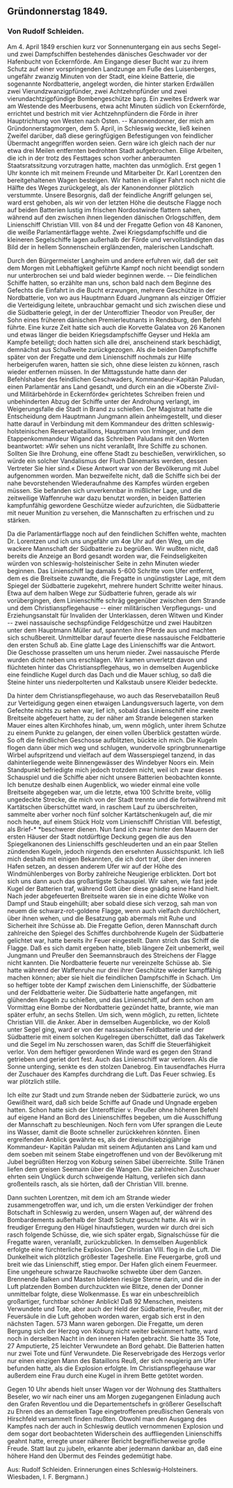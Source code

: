 <h2>Gründonnerstag 1849.</h2>

<h3>Von Rudolf Schleiden.</h3>

Am 4. April 1849 erschien kurz vor Sonnenuntergang ein aus
sechs Segel- und zwei Dampfschiffen bestehendes dänisches Geschwader
vor der Hafenbucht von Eckernförde. Am Eingange dieser
Bucht war zu ihrem Schutz auf einer vorspringenden Landzunge
am Fuße des Luisenberges, ungefähr zwanzig Minuten von der
Stadt, eine kleine Batterie, die sogenannte Nordbatterie, angelegt
worden, die hinter starken Erdwällen zwei Vierundzwanzigpfünder,
zwei Achtzehnpfünder und zwei vierundachtzigpfündige Bombengeschütze
barg. Ein zweites Erdwerk war am Westende des Meerbusens,
etwa acht Minuten südlich von Eckernförde, errichtet und bestrich
mit vier Achtzehnpfündern die Förde in ihrer Hauptrichtung
von Westen nach Osten. -- Kanonendonner, der mich am
Gründonnerstagmorgen, dem 5. April, in Schleswig weckte, ließ keinen
Zweifel darüber, daß diese geringfügigen Befestigungen von feindlicher
Übermacht angegriffen worden seien. Gern wäre ich gleich
nach der nur etwa drei Meilen entfernten bedrohten Stadt aufgebrochen.
Eilige Arbeiten, die ich in der trotz des Festtages schon
vorher anberaumten Staatsratssitzung vorzutragen hatte, machten
das unmöglich. Erst gegen 1 Uhr konnte ich mit meinem Freunde
und Mitarbeiter Dr. Karl Lorentzen den bereitgehaltenen Wagen
besteigen. Wir hatten in eiliger Fahrt noch nicht die Hälfte des
Weges zurückgelegt, als der Kanonendonner plötzlich verstummte.
Unsere Besorgnis, daß der feindliche Angriff gelungen sei, ward
erst gehoben, als wir von der letzten Höhe die deutsche Flagge noch
auf beiden Batterien lustig im frischen Nordostwinde flattern sahen,
während auf den zwischen ihnen liegenden dänischen Orlogschiffen,
dem Linienschiff Christian VIII. von 84 und der Fregatte Gefion
von 48 Kanonen, die weiße Parlamentärflagge wehte. Zwei Kriegsdampfschiffe und die kleineren Segelschiffe lagen außerhalb der Förde
und vervollständigten das Bild der in hellem Sonnenschein erglänzenden,
malerischen Landschaft.

Durch den Bürgermeister Langheim und andere erfuhren wir,
daß der seit dem Morgen mit Lebhaftigkeit geführte Kampf noch
nicht beendigt sondern nur unterbrochen sei und bald wieder beginnen
werde. -- Die feindlichen Schiffe hatten, so erzählte man
uns, schon bald nach dem Beginne des Gefechts die Einfahrt in die 
Bucht erzwungen, mehrere Geschütze in der Nordbatterie, von wo
aus Hauptmann Eduard Jungmann als einziger Offizier die Verteidigung
leitete, unbrauchbar gemacht und sich zwischen diese und
die Südbatterie gelegt, in der der Unteroffizier Theodor von Preußer,
der Sohn eines früheren dänischen Premierleutnants in Rendsburg,
den Befehl führte. Eine kurze Zeit hatte sich auch die Korvette
Galatea von 26 Kanonen und etwas länger die beiden Kriegsdampfschiffe
Geyser und Hekla am Kampfe beteiligt; doch hatten sich
alle drei, anscheinend stark beschädigt, demnächst aus Schußweite
zurückgezogen. Als die beiden Dampfschiffe später von der Fregatte
und dem Linienschiff nochmals zur Hilfe herbeigerufen waren,
hatten sie sich, ohne diese leisten zu können, rasch wieder entfernen
müssen. In der Mittagsstunde hatte dann der Befehlshaber des
feindlichen Geschwaders, Kommandeur-Kapitän Paludan, einen Parlamentär
ans Land gesandt, und durch ein an die »Oberste Zivil- und
Militärbehörde in Eckernförde« gerichtetes Schreiben freien und
unbehinderten Abzug der Schiffe unter der Androhung verlangt,
im Weigerungsfalle die Stadt in Brand zu schießen. Der Magistrat
hatte die Entscheidung dem Hauptmann Jungmann allein anheimgestellt,
und dieser hatte darauf in Verbindung mit dem Kommandeur
des dritten schleswig-holsteinischen Reservebataillons, Hauptmann
von Irminger, und dem Etappenkommandeur Wigand das
Schreiben Paludans mit den Worten beantwortet: »Wir sehen uns
nicht veranlaßt, Ihre Schiffe zu schonen. Sollten Sie Ihre Drohung,
eine offene Stadt zu beschießen, verwirklichen, so würde ein solcher
Vandalismus der Fluch Dänemarks werden, dessen Vertreter Sie
hier sind.« Diese Antwort war von der Bevölkerung mit Jubel
aufgenommen worden. Man bezweifelte nicht, daß die Schiffe sich
bei der nahe bevorstehenden Wiederaufnahme des Kampfes würden
ergeben müssen. Sie befanden sich unverkennbar in mißlicher Lage,
und die zeitweilige Waffenruhe war dazu benutzt worden, in beiden
Batterien kampfunfähig gewordene Geschütze wieder aufzurichten,
die Südbatterie mit neuer Munition zu versehen, die Mannschaften
zu erfrischen und zu stärken.

Da die Parlamentärflagge noch auf den feindlichen Schiffen
wehte, machten Dr. Lorentzen und ich uns ungefähr um 4œ Uhr
auf den Weg, um die wackere Mannschaft der Südbatterie zu begrüßen.
Wir wußten nicht, daß bereits die Anzeige an Bord gesandt
worden war, die Feindseligkeiten würden von schleswig-holsteinischer
Seite in zehn Minuten wieder beginnen. Das Linienschiff
lag damals 5-600 Schritte vom Ufer entfernt, dem es die
Breitseite zuwandte, die Fregatte in ungünstigster Lage, mit dem
Spiegel der Südbatterie zugekehrt, mehrere hundert Schritte weiter
hinaus. Etwa auf dem halben Wege zur Südbatterie fuhren, gerade
als wir vorübergingen, dem Linienschiffe schräg gegenüber zwischen
dem Strande und dem Christianspflegehause -- einer militärischen
Verpflegungs- und Erziehungsanstalt für Invaliden der Unterklassen,
deren Witwen und Kinder -- zwei nassauische sechspfündige
Feldgeschütze und zwei Haubitzen unter dem Hauptmann Müller
auf, spannten ihre Pferde aus und machten sich schußbereit. Unmittelbar
darauf feuerte diese nassauische Feldbatterie den ersten
Schuß ab. Eine glatte Lage des Linienschiffs war die Antwort.
Die Geschosse prasselten um uns herum nieder. Zwei nassauische
Pferde wurden dicht neben uns erschlagen. Wir kamen unverletzt
davon und flüchteten hinter das Christianspflegehaus, wo in demselben
Augenblicke eine feindliche Kugel durch das Dach und die
Mauer schlug, so daß die Steine hinter uns niederpolterten und
Kalkstaub unsere Kleider bedeckte.

Da hinter dem Christianspflegehause, wo auch das Reservebataillon
Reuß zur Verteidigung gegen einen etwaigen Landungsversuch
lagerte, von dem Gefechte nichts zu sehen war, lief ich, sobald
das Linienschiff eine zweite Breitseite abgefeuert hatte, zu der
näher am Strande belegenen starken Mauer eines alten Kirchhofes
hinab, um, wenn möglich, unter ihrem Schutze zu einem Punkte
zu gelangen, der einen vollen Überblick gestatten würde. So oft die
feindlichen Geschosse aufblitzten, bückte ich mich. Die Kugeln flogen
dann über mich weg und schlugen, wundervolle springbrunnenartige
Wirbel aufspritzend und vielfach auf dem Wasserspiegel tanzend,
in das dahinterliegende weite Binnengewässer des Windebyer Noors
ein. Mein Standpunkt befriedigte mich jedoch trotzdem nicht, weil
ich zwar dieses Schauspiel und die Schiffe aber nicht unsere Batterien
beobachten konnte. Ich benutze deshalb einen Augenblick,
wo wieder einmal eine volle Breitseite abgegeben war, um die letzte,
etwa 100 Schritte breite, völlig ungedeckte Strecke, die mich von der
Stadt trennte und die fortwährend mit Kartätschen überschüttet
ward, in raschem Lauf zu überschreiten, sammelte aber vorher noch
fünf solcher Kartätschenkugeln auf, die mir noch heute, auf einem
Stück Holz vom Linienschiff Christian VIII. befestigt, als Brief-* 
*beschwerer dienen. Nun fand ich zwar hinter den Mauern der ersten
Häuser der Stadt notdürftige Deckung gegen die aus den Spiegelkanonen
des Linienschiffs geschleuderten und an ein paar Stellen
zündenden Kugeln, jedoch nirgends den ersehnten Aussichtspunkt.
Ich ließ mich deshalb mit einigen Bekannten, die ich dort traf, über
den inneren Hafen setzen, an dessen anderem Ufer wir auf der Höhe
des Windmühlenberges von Borby zahlreiche Neugierige erblickten.
Dort bot sich uns dann auch das großartigste Schauspiel. Wir
sahen, wie fast jede Kugel der Batterien traf, während Gott über
diese gnädig seine Hand hielt. Nach jeder abgefeuerten Breitseite
waren sie in eine dichte Wolke von Dampf und Staub eingehüllt;
aber sobald diese sich verzog, sah man von neuem die schwarz-rot-goldene
Flagge, wenn auch vielfach durchlöchert, über ihnen wehen,
und die Besatzung gab abermals mit Ruhe und Sicherheit ihre
Schüsse ab. Die Fregatte Gefion, deren Mannschaft durch zahlreiche
den Spiegel des Schiffes durchbohrende Kugeln der Südbatterie
gelichtet war, hatte bereits ihr Feuer eingestellt. Dann
strich das Schiff die Flagge. Daß es sich damit ergeben hatte,
blieb längere Zeit unbemerkt, weil Jungmann und Preußer den
Seemannsbrauch des Streichens der Flagge nicht kannten. Die
Nordbatterie feuerte nur vereinzelte Schüsse ab. Sie hatte während
der Waffenruhe nur drei ihrer Geschütze wieder kampffähig machen
können; aber sie hielt die feindlichen Dampfschiffe in Schach. Um
so heftiger tobte der Kampf zwischen dem Linienschiffe, der Südbatterie
und der Feldbatterie weiter. Die Südbatterie hatte angefangen,
mit glühenden Kugeln zu schießen, und das Linienschiff, auf dem
schon am Vormittag eine Bombe der Nordbatterie gezündet hatte,
brannte, wie man später erfuhr, an sechs Stellen. Um sich, wenn
möglich, zu retten, lichtete Christian VIII. die Anker. Aber in demselben
Augenblicke, wo der Koloß unter Segel ging, ward er von
der nassauischen Feldbatterie und der Südbatterie mit einem solchen
Kugelregen überschüttet, daß das Takelwerk und die Segel im Nu
zerschossen waren, das Schiff die Steuerfähigkeit verlor. Von dem
heftiger gewordenen Winde ward es gegen den Strand getrieben
und geriet dort fest. Auch das Linienschiff war verloren. Als die
Sonne unterging, senkte es den stolzen Danebrog. Ein tausendfaches
Hurra der Zuschauer des Kampfes durchdrang die Luft. Das
Feuer schwieg. Es war plötzlich stille.

Ich eilte zur Stadt und zum Strande neben der Südbatterie 
zurück, wo uns Gewißheit ward, daß sich beide Schiffe auf Gnade
und Ungnade ergeben hatten. Schon hatte sich der Unteroffizier
v. Preußer ohne höheren Befehl auf eigene Hand an Bord des
Linienschiffes begeben, um die Ausschiffung der Mannschaft zu beschleunigen. 
Noch fern vom Ufer sprangen die Leute ins Wasser,
damit die Boote schneller zurückkehren könnten. Einen ergreifenden
Anblick gewährte es, als der dreiundsiebzigjährige Kommandeur-
Kapitän Paludan mit seinem Adjutanten ans Land kam und
dem soeben mit seinem Stabe eingetroffenen und von der Bevölkerung
mit Jubel begrüßten Herzog von Koburg seinen Säbel
überreichte. Stille Tränen liefen dem greisen Seemann über die
Wangen. Die zahlreichen Zuschauer ehrten sein Unglück durch schweigende
Haltung, verliefen sich dann großenteils rasch, als sie hörten,
daß der Christian VIII. brenne.

Dann suchten Lorentzen, mit dem ich am Strande wieder zusammengetroffen
war, und ich, um die ersten Verkündiger der frohen
Botschaft in Schleswig zu werden, unsern Wagen auf, der während
des Bombardements außerhalb der Stadt Schutz gesucht hatte. Als
wir in freudiger Erregung den Hügel hinaufstiegen, wurden wir
durch drei sich rasch folgende Schüsse, die, wie sich später ergab,
Signalschüsse für die Fregatte waren, veranlaßt, zurückzublicken.
In demselben Augenblick erfolgte eine fürchterliche Explosion. Der
Christian VIII. flog in die Luft. Die Dunkelheit wich plötzlich
größester Tageshelle. Eine Feuergarbe, groß und breit wie das
Linienschiff, stieg empor. Der Hafen glich einem Feuermeer. Eine
ungeheure schwarze Rauchwolke schwebte über dem Ganzen. Brennende
Balken und Masten bildeten riesige Sterne darin, und die
in der Luft platzenden Bomben durchzuckten wie Blitze, denen der
Donner unmittelbar folgte, diese Wolkenmasse. Es war ein unbeschreiblich
großartiger, furchtbar schöner Anblick! Daß 92 Menschen,
meistens Verwundete und Tote, aber auch der Held der Südbatterie,
Preußer, mit der Feuersäule in die Luft gehoben worden waren,
ergab sich erst in den nächsten Tagen. 573 Mann waren geborgen.
Die Fregatte, um deren Bergung sich der Herzog von Koburg nicht
weiter bekümmert hatte, ward noch in derselben Nacht in den inneren
Hafen gebracht. Sie hatte 35 Tote, 27 Amputierte, 25 leichter Verwundete
an Bord gehabt. Die Batterien hatten nur zwei Tote
und fünf Verwundete. Die Reservebrigade des Herzogs verlor nur
einen einzigen Mann des Bataillons Reuß, der sich neugierig am 
Ufer befunden hatte, als die Explosion erfolgte. Im Christianspflegehause
war außerdem eine Frau durch eine Kugel in ihrem
Bette getötet worden.

Gegen 10 Uhr abends hielt unser Wagen vor der Wohnung
des Statthalters Beseler, wo wir nach einer uns am Morgen zugegangenen
Einladung auch den Grafen Reventlou und die Departementschefs
in größerer Gesellschaft zu Ehren des an demselben
Tage eingetroffenen preußischen Generals von Hirschfeld versammelt
finden mußten. Obwohl man den Ausgang des Kampfes
nach der auch in Schleswig deutlich vernommenen Explosion und
dem sogar dort beobachteten Widerschein des auffliegenden Linienschiffs
geahnt hatte, erregte unser näherer Bericht begreiflicherweise
große Freude. Statt laut zu jubeln, erkannte aber jedermann dankbar
an, daß eine höhere Hand den Übermut des Feindes gedemütigt habe. 

<div class="source">Aus: Rudolf Schleiden. Erinnerungen eines Schleswig-Holsteiners.
Wiesbaden, I. F. Bergmann.)</div>

